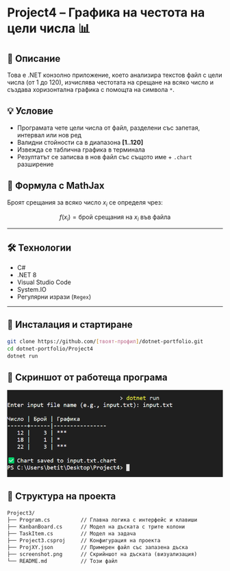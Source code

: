 # Project4 – Графика на честота на цели числа 📊

## 🧾 Описание  
Това е .NET конзолно приложение, което анализира текстов файл с цели числа (от 1 до 120), изчислява честотата на срещане на всяко число и създава хоризонтална графика с помощта на символа `*`.

## 💡 Условие  
- Програмата чете цели числа от файл, разделени със запетая, интервал или нов ред  
- Валидни стойности са в диапазона **[1..120]**  
- Извежда се таблична графика в терминала  
- Резултатът се записва в нов файл със същото име + `.chart` разширение

## 🧮 Формула с MathJax

Броят срещания за всяко число $x_i$ се определя чрез:

$$
f(x_i) = \text{брой срещания на } x_i \text{ във файла}
$$

---

## 🛠️ Технологии  
- C#  
- .NET 8  
- Visual Studio Code  
- System.IO  
- Регулярни изрази (`Regex`)

---

## 🧪 Инсталация и стартиране

```bash
git clone https://github.com/[твоят-профил]/dotnet-portfolio.git
cd dotnet-portfolio/Project4
dotnet run

```

## 📸 Скриншот от работеща програма  
![Примерен изглед](./screenshot.png)

## 📁 Структура на проекта  

```
Project3/
├── Program.cs          // Главна логика с интерфейс и клавиши
├── KanbanBoard.cs      // Модел на дъската с трите колони
├── TaskItem.cs         // Модел на задача
├── Project3.csproj     // Конфигурация на проекта
├── ProjXY.json         // Примерен файл със запазена дъска
├── screenshot.png      // Скрийншот на дъската (визуализация)
└── README.md           // Този файл

```
